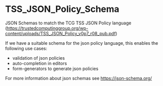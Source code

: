 # TSS_JSON_Policy_Schema
JSON Schemas to match the TCG TSS JSON Policy language (https://trustedcomputinggroup.org/wp-content/uploads/TSS_JSON_Policy_v0p7_r08_pub.pdf)

If we have a suitable schema for the json policy language, this enables the following use cases:
- validation of json policies
- auto-completion in editors
- form-generators to generate json policies

For more information about json schemas see https://json-schema.org/ 
